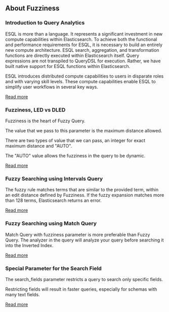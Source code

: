 ## About Fuzziness

### Introduction to Query Analytics

ESQL is more than a language. It represents a significant investment in new compute capabilities within Elasticsearch. To achieve both the functional and performance requirements for ESQL, it is necessary to build an entirely new compute architecture. ESQL search, aggregation, and transformation functions are directly executed within Elasticsearch itself. Query expressions are not transpiled to QueryDSL for execution. Rather, we have built native support for ESQL functions within Elasticsearch.

ESQL introduces distributed compute capabilities to users in disparate roles and with varying skill levels. These compute capabilities enable ESQL to simplify user workflows in several key ways.

[Read more](https://www.elastic.co/blog/introduction-to-esql-new-query-language-flexible-iterative-analytics)


### Fuzziness, LED vs DLED

Fuzziness is the heart of Fuzzy Query.

The value that we pass to this parameter is the maximum distance allowed.

There are two types of value that we can pass, an integer for exact maximum distance and "AUTO".

The "AUTO" value allows the fuzziness in the query to be dynamic.

[Read more](https://hackernoon.com/how-to-use-fuzzy-query-matches-in-elasticsearch-dh1h3167)

### Fuzzy Searching using Intervals Query

The fuzzy rule matches terms that are similar to the provided term, within an edit distance defined by Fuzziness. If the fuzzy expansion matches more than 128 terms, Elasticsearch returns an error.

[Read more](https://www.elastic.co/guide/en/elasticsearch/reference/current/query-dsl-intervals-query.html#intervals-fuzzy)

### Fuzzy Searching using Match Query

Match Query with fuzziness parameter is more preferable than Fuzzy Query. The analyzer in the query will analyze your query before searching it into the Inverted Index.

[Read more](https://www.elastic.co/guide/en/elasticsearch/reference/current/query-dsl-match-query.html)

### Special Parameter for the Search Field

The search_fields parameter restricts a query to search only specific fields.

Restricting fields will result in faster queries, especially for schemas with many text fields.

[Read more](https://www.elastic.co/guide/en/app-search/current/search-fields-weights.html)